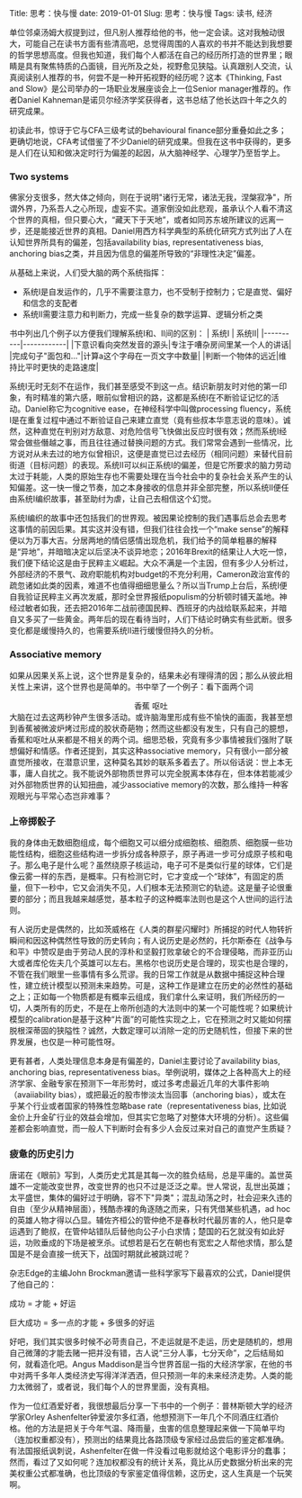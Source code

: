 Title: 思考：快与慢
date: 2019-01-01
Slug: 思考：快与慢
Tags: 读书, 经济


单位邻桌汤姆大叔提到过，但凡别人推荐给他的书，他一定会读。这对我触动很大，可能自己在读书方面有些清高吧，总觉得周围的人喜欢的书并不能达到我想要的哲学思想高度。但我也知道，我们每个人都活在自己的经历所打造的世界里；眼睛是具有聚焦特质的凸面镜，目光所及之处，视野愈见狭隘。认真跟别人交流，认真阅读别人推荐的书，何尝不是一种开拓视野的经历呢？这本《Thinking, Fast and Slow》是公司举办的一场职业发展座谈会上一位Senior manager推荐的。作者Daniel Kahneman是诺贝尔经济学奖获得者，这书总结了他长达四十年之久的研究成果。

初读此书，惊讶于它与CFA三级考试的behavioural finance部分重叠如此之多；更确切地说，CFA考试借鉴了不少Daniel的研究成果。但我在这书中获得的，更多是人们在认知和做决定时行为偏差的起因，从大脑神经学、心理学乃至哲学上。

### Two systems
佛家分支很多，然大体之倾向，则在于说明"诸行无常，诸法无我，涅槃寂净"，所谓外界，乃系吾人之心所现，虚妄不实。道家倒没如此悲观，虽承认个人看不清这个世界的真相，但只要心大，“藏天下于天地”，或者如同苏东坡所建议的远离一步，还是能接近世界的真相。Daniel用西方科学典型的系统化研究方式列出了人在认知世界所具有的偏差，包括availability bias, representativeness bias, anchoring bias之类，并且因为信息的偏差所导致的“非理性决定”偏差。

从基础上来说，人们受大脑的两个系统指挥：
* 系统I是自发运作的，几乎不需要注意力，也不受制于控制力；它是直觉、偏好和信念的支配者
* 系统II需要注意力和判断力，完成一些复杂的数学运算、逻辑分析之类 <p>

书中列出几个例子以方便我们理解系统I和、II间的区别：
| 系统I | 系统II|
|----------|------------|
|下意识看向突然发音的源头|专注于嘈杂房间里某一个人的讲话|
|完成句子"面包和..."|计算a这个字母在一页文字中数量|
|判断一个物体的远近|维持比平时更快的走路速度|

系统I无时无刻不在运作，我们甚至感受不到这一点。结识新朋友时对他的第一印象，有时精准的第六感，眼前似曾相识的路，这都是系统I在不断验证记忆的活动。Daniel称它为cognitive ease，在神经科学中叫做processing fluency，系统I是在重复过程中通过不断验证自己来建立直觉（竟有些叔本华意志说的意味）。诚然，这种直觉在判别对方敌意、对危险信号飞快做出反应时很有效；然而系统I经常会做些僭越之事，而且往往通过替换问题的方式。我们常常会遇到一些情况，比方说对从未去过的地方似曾相识，这便是直觉已过去经历（相同问题）来替代目前街道（目标问题）的表现。系统II可以纠正系统I的偏差，但是它所要求的脑力劳动太过于耗能，人类的原始生存也不需要处理在当今社会中的复杂社会关系产生的认知偏差。这一快一慢之节奏，加之本身接收的信息并非全部完整，所以系统II便任由系统I编织故事，甚至助纣为虐，让自己去相信这个幻觉。<p>

系统I编织的故事中还包括我们的世界观。被因果论控制的我们遇事后总会去思考这事情的前因后果。其实这并没有错，但我们往往会找一个“make sense”的解释便以为万事大吉。分居两地的情侣感情出现危机，我们给予的简单粗暴的解释是“异地”，并暗暗决定以后坚决不谈异地恋；2016年Brexit的结果让人大吃一惊，我们便下结论这是由于民粹主义崛起。大众不满是一个主因，但有多少人分析过，外部经济的不景气、政府职能机构对budget的不充分利用，Cameron政治宣传的疏忽诸如此类的因素，难道不也值得细细思量么？所以当Trump上台后，系统I便自我验证民粹主义再次发威，那时全世界报纸populism的分析顿时铺天盖地。神经过敏者如我，还去把2016年二战前德国民粹、西班牙的内战给联系起来，并暗自又多买了一些黄金。两年后的现在看待当时，人们下结论时确实有些武断。很多变化都是缓慢持久的，也需要系统II进行缓慢但持久的分析。<p>

### Associative memory
如果从因果关系上说，这个世界是复杂的，结果未必有理得清的因；那么从彼此相关性上来讲，这个世界也是简单的。书中举了一个例子：看下面两个词
<center>香蕉 呕吐</center>
大脑在过去这两秒钟产生很多活动。或许脑海里形成有些不愉快的画面，我甚至想到香蕉被微波炉烤过形成的胶状奇葩物；然而这些都没有发生，只有自己的臆想，香蕉和呕吐从来都是不相关的两个词。细思恐极，究竟有多少事情被我们强附了联想偏好和情感。作者还提到，其实这种associative memory，只有很小一部分被直觉所接收，在潜意识里，这种莫名其妙的联系多着去了。所以俗话说：世上本无事，庸人自扰之。我不能说外部物质世界可以完全脱离本体存在，但本体若能减少对外部物质世界的认知扭曲，减少associative memory的次数，那么维持一种客观眼光与平常心态岂非难事？<p>

### 上帝掷骰子
我的身体由无数细胞组成，每个细胞又可以细分成细胞核、细胞质、细胞膜一些功能性结构，细胞这些结构进一步拆分成各种原子，原子再进一步可分成原子核和电子。那么电子是什么呢？虽然绕原子核运动，电子可不是类似行星的球体，它们是像云雾一样的东西，是概率。只有检测它时，它才变成一个“球体”，有固定的质量，但下一秒中，它又会消失不见，人们根本无法预测它的轨迹。这是量子论很重要的部分；而且我越来越感觉，基本粒子的这种概率法则也是这个人世间的运行法则。<p>
有人说历史是偶然的，比如茨威格在《人类的群星闪耀时》所捕捉的时代人物转折瞬间和因这种偶然性导致的历史转向；有人说历史是必然的，托尔斯泰在《战争与和平》中赞叹是由于劳动人民的淳朴和坚毅打败拿破仑的不合理侵略，而非亚历山大或者库伦佐夫几个英雄可以左右。黑格尔也说历史是合理的，现实也是合理的，不管在我们眼里一些事情有多么荒谬。我的日常工作就是从数据中捕捉这种合理性，建立统计模型以预测未来趋势。可是，这种工作是建立在历史的必然性的基础之上；正如每一个物质都是有概率云组成，我们拿什么来证明，我们所经历的一切，人类所有的历史，不是在上帝所创造的大法则中的某一个可能性呢？如果统计模型的calibration是基于这种“片面”的可能性实现之上，它在预测之时又能如何摆脱根深蒂固的狭隘性？诚然，大数定理可以消除一定的历史随机性，但接下来的世界发展，也仅是一种可能性呀。<p>
更有甚者，人类处理信息本身是有偏差的，Daniel主要讨论了availability bias, anchoring bias, representativeness bias。举例说明，媒体之上各种高大上的经济学家、金融专家在预测下一年形势时，或过多考虑最近几年的大事件影响（avaiiability bias），或把最近的股市惨淡太当回事（anchoring bias），或太在乎某个行业或者国家的特殊性忽略base rate（representativeness bias, 比如说金价上升金矿行业的效益会增加，但其实它忽略了对整体大环境的分析）。这些偏差都会影响直觉，而一般人下判断时会有多少人会反过来对自己的直觉产生质疑？<p>

### 疲惫的历史引力
唐诺在《眼前》写到，人类历史尤其是其每一次的胜负结局，总是平庸的。盖世英雄不一定能改变世界，改变世界的也只不过是泛泛之辈。世人常说，乱世出英雄；太平盛世，集体的偏好过于明确，容不下"异类"；混乱动荡之时，社会迎来久违的自由（至少从精神层面），残酷赤裸的角逐随之而来，只有凭借某些机遇，ad hoc的英雄人物才得以凸显。辅佐齐桓公的管仲绝不是春秋时代最厉害的人，他只是幸运遇到了鲍叔，在管仲站错队后替他向公子小白求情；楚国的石乞就没有如此好运，功败垂成的下场是被烹杀。试想若是石乞在朝也有宽宏之人帮他求情，那么楚国是不是会直接一统天下，战国时期就此被跳过呢？<p>
杂志Edge的主编John Brockman邀请一些科学家写下最喜欢的公式，Daniel提供了他自己的：
<p align="left"> 成功 = 才能 + 好运</p>
<p align="left"> 巨大成功 = 多一点的才能 + 多很多的好运</p>
好吧，我们其实很多时候不必苛责自己，不走运就是不走运，历史是随机的，想用自己微薄的才能去赌一把并没有错，古人说“三分人事，七分天命”，之后结局如何，就看造化吧。Angus Maddison是当今世界首屈一指的大经济学家，在他的书中对两千多年人类经济史写得洋洋洒洒，但只预测一年的未来经济走势。人类的能力太微弱了，或者说，我们每个人的世界里面，没有真相。<p>

作为一位红酒爱好者，我很想最后分享一下书中的一个例子：普林斯顿大学的经济学家Orley Ashenfelter钟爱波尔多红酒，他想预测下一年几个不同酒庄红酒价格。他的方法是把关于今年气温、降雨量，虫害的信息整理起来做一下简单平均（连加权重都没有），预测出的结果竟比各路顶级专家经过品尝后的鉴定都准确。有法国报纸讽刺说，Ashenfelter在做一件没看过电影就给这个电影评分的蠢事；然而，看过了又如何呢？连加权都没有的统计关系，竟比从历史数据分析出来的完美权重公式都准确，也比顶级的专家鉴定值得信赖，这历史，这人生真是一个玩笑啊。


